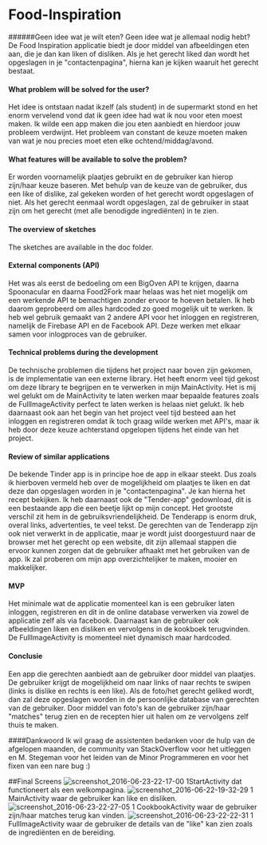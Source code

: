 # Food-Inspiration
######Geen idee wat je wilt eten? Geen idee wat je allemaal nodig hebt? De Food Inspiration applicatie biedt je door middel van afbeeldingen eten aan, die je dan kan liken of disliken. Als je het gerecht liked dan wordt het opgeslagen in je "contactenpagina", hierna kan je kijken waaruit het gerecht bestaat.

#### What problem will be solved for the user?
Het idee is ontstaan nadat ikzelf (als student) in de supermarkt stond en het enorm vervelend vond dat ik geen idee had wat ik nou voor eten moest maken. Ik wilde een app maken die jou eten aanbiedt en hierdoor jouw probleem verdwijnt. Het probleem van constant de keuze moeten maken van wat je nou precies moet eten elke ochtend/middag/avond.
#### What features will be available to solve the problem?
Er worden voornamelijk plaatjes gebruikt en de gebruiker kan hierop zijn/haar keuze baseren. Met behulp van de keuze van de gebruiker, dus een like of dislike, zal gekeken worden of het gerecht wordt opgeslagen of niet. Als het gerecht eenmaal wordt opgeslagen, zal de gebruiker in staat zijn om het gerecht (met alle benodigde ingrediënten) in te zien.
#### The overview of sketches
The sketches are available in the doc folder. 
#### External components (API)
Het was als eerst de bedoeling om een BigOven API te krijgen, daarna Spoonacular en daarna Food2Fork maar helaas was het niet mogelijk om een werkende API te bemachtigen zonder ervoor te hoeven betalen. Ik heb daarom geprobeerd om alles hardcoded zo goed mogelijk uit te werken. Ik heb wel gebruik gemaakt van 2 andere API voor het inloggen en registreren, namelijk de Firebase API en de Facebook API. Deze werken met elkaar samen voor inlogproces van de gebruiker.
#### Technical problems during the development
De technische problemen die tijdens het project naar boven zijn gekomen, is de implementatie van een externe library. Het heeft enorm veel tijd gekost om deze library te begrijpen en te verwerken in mijn MainActivity. Het is mij wel gelukt om de MainActivity te laten werken maar bepaalde features zoals de FullImageActivity perfect te laten werken is helaas niet gelukt. Ik heb daarnaast ook aan het begin van het project veel tijd besteed aan het inloggen en registreren omdat ik toch graag wilde werken met API's, maar ik heb door deze keuze achterstand opgelopen tijdens het einde van het project.
#### Review of similar applications
De bekende Tinder app is in principe hoe de app in elkaar steekt. Dus zoals ik hierboven vermeld heb over de mogelijkheid om plaatjes te liken en dat deze dan opgeslagen worden in je "contactenpagina". Je kan hierna het recept bekijken. 
Ik heb daarnaast ook de "Tender-app" gedownload, dit is een bestaande app die een beetje lijkt op mijn concept. Het grootste verschil zit hem in de gebruiksvriendelijkheid. De Tenderapp is enorm druk, overal links, advertenties, te veel tekst. De gerechten van de Tenderapp zijn ook niet verwerkt in de applicatie, maar je wordt juist doorgestuurd naar de browser met het gerecht op een website, dit zijn allemaal stappen die ervoor kunnen zorgen dat de gebruiker afhaakt met het gebruiken van de app. Ik zal proberen om mijn app overzichtelijker te maken, mooier en makkelijker.
#### MVP
Het minimale wat de applicatie momenteel kan is een gebruiker laten inloggen, registreren en dit in de online database verwerken via zowel de applicatie zelf als via facebook. Daarnaast kan de gebruiker ook afbeeldingen liken en disliken en vervolgens in de kookboek terugvinden. De FullImageActivity is momenteel niet dynamisch maar hardcoded.
#### Conclusie
Een app die gerechten aanbiedt aan de gebruiker door middel van plaatjes. De gebruiker krijgt de mogelijkheid om naar links of naar rechts te swipen (links is dislike en rechts is een like). Als de foto/het gerecht geliked wordt, dan zal deze opgeslagen worden in de persoonlijke database van gerechten van de gebruiker. Door middel van foto's kan de gebruiker zijn/haar "matches" terug zien en de recepten hier uit halen om ze vervolgens zelf thuis te maken.

####Dankwoord
Ik wil graag de assistenten bedanken voor de hulp van de afgelopen maanden, de community van StackOverflow voor het uitleggen en M. Stegeman voor het leiden van de Minor Programmeren en voor het fixen van een nare bug :)

##Final Screens
![screenshot_2016-06-23-22-17-00 1](https://cloud.githubusercontent.com/assets/18394877/16319087/0b0842a6-3992-11e6-9f08-2da6e2d335b6.png)StartActivity dat functioneert als een welkompagina. 
![screenshot_2016-06-22-19-32-29 1](https://cloud.githubusercontent.com/assets/18394877/16319088/0c54a7c6-3992-11e6-89ea-f5444274c96e.png) MainActivity waar de gebruiker kan like en disliken.
![screenshot_2016-06-23-22-27-05 1](https://cloud.githubusercontent.com/assets/18394877/16319107/2294fc48-3992-11e6-80bf-338089711d39.png) CookbookActivity waar de gebruiker zijn/haar matches terug kan vinden.
![screenshot_2016-06-23-22-22-31 1](https://cloud.githubusercontent.com/assets/18394877/16319031/dd446908-3991-11e6-8bc9-1d1932cce678.png) FullImageActivity waar de gebruiker de details van de "like" kan zien zoals de ingrediënten en de bereiding.





